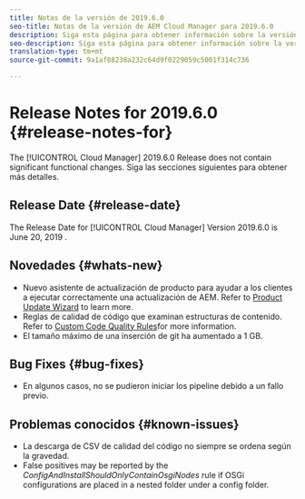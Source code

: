```yaml
---
title: Notas de la versión de 2019.6.0
seo-title: Notas de la versión de AEM Cloud Manager para 2019.6.0
description: Siga esta página para obtener información sobre la versión 2019.6.0 de Cloud Manager.
seo-description: Siga esta página para obtener información sobre la versión 2019.6.0 de AEM Cloud Manager.
translation-type: tm+mt
source-git-commit: 9a1af88238a232c64d9f0229059c5001f314c736

---
```


# Release Notes for 2019.6.0 {#release-notes-for}

The [!UICONTROL Cloud Manager] 2019.6.0 Release does not contain significant functional changes. Siga las secciones siguientes para obtener más detalles.

## Release Date {#release-date}

The Release Date for [!UICONTROL Cloud Manager] Version 2019.6.0 is June 20, 2019 .

## Novedades {#whats-new}

* Nuevo asistente de actualización de producto para ayudar a los clientes a ejecutar correctamente una actualización de AEM. Refer to [Product Update Wizard](overview-productupdate-wizard.md) to learn more.
* Reglas de calidad de código que examinan estructuras de contenido. Refer to [Custom Code Quality Rules](custom-code-quality-rules.md)for more information.
* El tamaño máximo de una inserción de git ha aumentado a 1 GB.

## Bug Fixes {#bug-fixes}

* En algunos casos, no se pudieron iniciar los pipeline debido a un fallo previo.

## Problemas conocidos {#known-issues}

* La descarga de CSV de calidad del código no siempre se ordena según la gravedad.
* False positives may be reported by the *ConfigAndInstallShouldOnlyContainOsgiNodes* rule if OSGi configurations are placed in a nested folder under a config folder.
